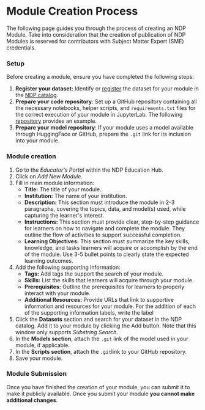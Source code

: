 # Module Creation Process

The following page guides you through the process of creating an NDP Module. Take into consideration that the creation of publication of NDP Modules is reserved for contributors with Subject Matter Expert (SME) credentials. 

### Setup

Before creating a module, ensure you have completed the following steps:

1. **Register your dataset:** Identify or [register](../catalog/register-data.md) the dataset for your module in the [NDP catalog](https://nationaldataplatform.org/ckandata).  
2. **Prepare your code repository**: Set up a GitHub repository containing all the necessary notebooks, helper scripts, and `requirements.txt` files for the correct execution of your module in JupyterLab. The following [repository]() provides an example. 
3. **Prepare your model repository**: If your module uses a model available through HuggingFace or GitHub, prepare the `.git` link for its inclusion into your module.

### Module creation

1. Go to the *Educator's Portal* within the NDP Education Hub. 
2. Click on *Add New Module*. 
3. Fill in main module information:
    - **Title:** The title of your module. 
    - **Institution:** The name of your institution.
    - **Description:** This section must introduce the module in 2-3 paragraphs, covering the topics, data, and model(s) used, while capturing the learner's interest.
    - **Instructions:** This section must provide clear, step-by-step guidance for learners on how to navigate and complete the module. They outline the flow of activities to support successful completion.
    - **Learning Objectives:** This section must summarize the key skills, knowledge, and tasks learners will acquire or accomplish by the end of the module. Use 3-5 bullet points to clearly state the expected learning outcomes.
4. Add the following supporting information:
    - **Tags:** Add tags the support the search of your module.
    - **Skills:** List the skills that learners will acquire through your module. 
    - **Prerequisites:** Outline the prerequisites for learners to properly interact with your module. 
    - **Additional Resources:** Provide URLs that link to supportive information and resources for your module.
    For the addition of each of the supporting information labels, write the label 
5. Click the **Datasets** section and search for your dataset in the NDP catalog. Add it to your module by clicking the Add button. Note that this window only supports *Substring Search*.
6. In the **Models section**, attach the `.git` link of the model used in your module, if applicable.
7. In the **Scripts section**, attach the `.git`link to your GitHub repository. 
8. Save your module. 

### Module Submission

Once you have finished the creation of your module, you can submit it to make it publicly available. Once you submit your module **you cannot make additional changes**. 